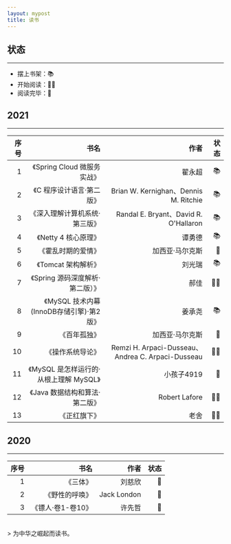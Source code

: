 ```yaml
---
layout: mypost
title: 读书
---
```


## 状态

----
- 摆上书架：📚
- 开始阅读：👩‍💻
- 阅读完毕：🎈

## 2021

-----------------  

| 序号 |   书名   |   作者    |  状态 |
| ---: | ---: | ---: | ---: |
| 1 | 《Spring Cloud 微服务实战》 | 翟永超 |  📚 | 
| 2 | 《C 程序设计语言·第二版》 |  Brian W. Kernighan、Dennis M. Ritchie  |  📚 |
| 3 | 《深入理解计算机系统·第三版》 | Randal E. Bryant、David R. O'Hallaron  | 📚 |
| 4 | 《Netty 4 核心原理》 | 谭勇德  | 📚 |
| 5 | 《霍乱时期的爱情》 | 加西亚·马尔克斯 | 🎈 | 
| 6 | 《Tomcat 架构解析》 | 刘光瑞 | 📚 | 
| 7 | 《Spring 源码深度解析·第二版）》 | 郝佳 | 👩‍💻 | 
| 8 | 《MySQL 技术内幕(InnoDB存储引擎)·第2版》 | 姜承尧 | 📚 | 
| 9 | 《百年孤独》 | 加西亚·马尔克斯 | 🎈 | 
| 10 | 《操作系统导论》 | Remzi H. Arpaci-Dusseau、Andrea C. Arpaci-Dusseau | 👩‍💻 | 
| 11 | 《MySQL 是怎样运行的·从根上理解 MySQL》 | 小孩子4919 | 🎈 | 
| 12 | 《Java 数据结构和算法·第二版》 | Robert Lafore | 👩‍💻 | 
| 13 | 《正红旗下》 | 老舍 | 👩‍💻 | 


## 2020

-----------------  

| 序号 |   书名   |   作者    |  状态 |
| ---: | ---: | ---: | ---: |
| 1 | 《三体》 | 刘慈欣  | 🎈 |
| 2 | 《野性的呼唤》 | Jack London | 🎈 | 
| 3 | 《镖人·卷1-卷10》 | 许先哲 | 🎈 | 


<br/>
> 为中华之崛起而读书。
<br/>